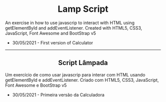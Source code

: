 <h1 align="center">
    Lamp Script
</h1>

<p>An exercise in how to use javascrip to interact with HTML using getElementById and addEventListener. Created with HTML5, CSS3, JavaScript, Font Awesome and BootStrap v5</p>

<ul>
<li>30/05/2021 - First version of Calculator</li>
</ul>

<hr/>

<h2 align="center">
    Script Lâmpada
</h2>

<p>Um exercício de como usar javascrip para interar com HTML usando getElementById e addEventListener. Criado com HTML5, CSS3, JavaScript, Font Awesome e BootStrap v5</p>

<ul>
<li>30/05/2021 - Primeira versão da Calculadora</li>
</ul>


